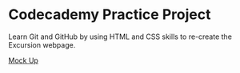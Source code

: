 # Codecademy Practice Project

Learn Git and GitHub by using HTML and CSS skills to re-create the Excursion webpage. 


[Mock Up](https://content.codecademy.com/programs/freelance-one/excursion/mocks/excursion_redline.png?_gl=1*16o20x0*_ga*MjI3OTkyMjEyNi4xNjYzMTM5NjQ3*_ga_3LRZM6TM9L*MTY2MzQ2NjEwMC4xOC4xLjE2NjM0NzY2MTEuNTguMC4w)
